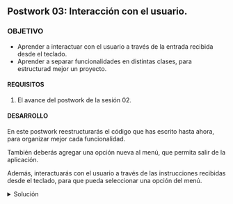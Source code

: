 ## Postwork 03: Interacción con el usuario.

### OBJETIVO

- Aprender a interactuar con el usuario a través de la entrada recibida desde el teclado.
- Aprender a separar funcionalidades en distintas clases, para estructurad mejor un proyecto.

#### REQUISITOS

1. El avance del postwork de la sesión 02.

#### DESARROLLO

En este postwork reestructurarás el código que has escrito hasta ahora, para organizar mejor cada funcionalidad. 

También deberás agregar una opción nueva al menú, que permita salir de la aplicación.

Además, interactuarás con el usuario a través de las instrucciones recibidas desde el teclado, para que pueda seleccionar una opción del menú.


<details>
        <summary>Solución</summary>
        
1. Crea una nueva clase ***Menu*** que nos ayudará a desplegarlas opciones que el usuario podrá seleccionar. Dentro de esta clase agrega un método **muestraOpciones** y mueve la lista de opciones del método **main** a este nuevo método. Aprovecharemos para agregar una opción que permita salir de la aplicación:

```java
        public class Menu {
            public void muestraOpciones(){
                System.out.println("\n==SELECCIONA UNA OPCIÓN==\n");
                System.out.println("1. Crear nueva lista de tareas");
                System.out.println("2. Ver listas de tareas");
                System.out.println("3. Ver tareas de lista");
                System.out.println("4. Actualizar lista de tareas.");
                System.out.println("5. Eliminar lista de tareas");
                System.out.println("6. Salir");
            }
        }
```
        
2. Agrega una clase **Lector**, similar a la que hicimos en el ejemplo 2, en la que encapsularemos el uso de **Scanner** para leer una opción del teclado, solo que en este leeremos un **byte**, que representará la opción seleccionada por el usuario:

```java
        public class Lector {
            private Scanner scanner = new Scanner(System.in);

            public byte leeOpcion(){
                System.out.print("Opción: ");
                return scanner.nextByte();
            }
        }
```

3. Ahora, crea una clase ***ListasTareas*** y un método para cada una de las opciones del menú, dentro de cada método, en este momento solo es necesario mostrar un texto que indique el nombre de esa opción; en las siguientes sesiones trabajaremos más con esta clase para implementar las funcionalidades de la aplicación:

```java
        public class ListasTareas {
            public void crearNuevaLista(){
                System.out.println("Crear nueva lista de tareas.");
            }

            public void verListaTareas(){
                System.out.println("Ver listas de tareas.");
            }

            public void verTareasDeLista(){
                System.out.println("Ver tareas de lista.");
            }

            public void actualizarListaDeTareas(){
                System.out.println("Actualizar lista de tareas.");
            }

            public void eliminarListaDeTareas(){
                System.out.println("Eliminar lista de tareas.");
            }
        }
```

4. Ahora, reestructura el código del método **main** para usar las nuevas clases que acabas de crear. Lo primero será crear una nueva instancia de cada una de las clases, e inicializaremos la variable **opcionSeleccionada** a **0**:

```java
        Menu menu = new Menu();
        Lector lector = new Lector();
        ListasTareas lista = new ListasTareas();
        byte opcionSeleccionada = 0;
```

5. Mostraremos el menú de opciones y leeremos la opción seleccionada por el usuario, dentro de un bloque **do...while** con el objetivo de permitir al usuario seleccionar distintas opciones sin tener que reiniciar la aplicación. Solo en el caso que se seleccione la opción **6** (salir) se terminará la ejecución de la aplicación. Mantén el bloque switch para elegir la acción correspondiente dependiendo de la opción seleccionada, pero usa la instancia de **ListasTareas** en vez de una cadena de texto:

```java
        do {
            menu.muestraOpciones();
            opcionSeleccionada = lector.leeOpcion();

            System.out.println("\n\nLa opción seleccionada es: " + opcionSeleccionada);

            switch (opcionSeleccionada) {
                case 1:
                    lista.crearNuevaLista();
                    break;
                case 2:
                    lista.verListaTareas();
                    break;
                case 3:
                    lista.verTareasDeLista();
                    break;
                case 4:
                    lista.actualizarListaDeTareas();
                    break;
                case 5:
                    lista.eliminarListaDeTareas();
                    break;
                case 6:
                    System.out.println("Saliendo de la aplicación.");
                    break;
                default:
                    System.out.println("Opción desconocida.");
            }

        }while(opcionSeleccionada != 6);
```

6. Ejecuta la aplicación y comprueba que funciona correctamente.

![imagen](img/img_01.jpg)
</details>


